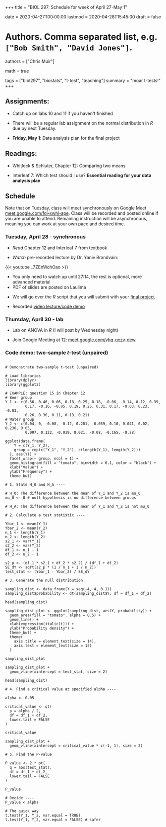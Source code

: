 +++
title = "BIOL 297: Schedule for week of April 27-May 1"

date = 2020-04-27T00:00:00
lastmod = 2020-04-28T15:45:00
draft = false

# Authors. Comma separated list, e.g. `["Bob Smith", "David Jones"]`.
authors = ["Chris Muir"]

math = true

tags = ["biol297", "biostats", "t-test", "teaching"]
summary = "moar t-tests!"
+++

## Assignments:

* Catch up on labs 10 and 11 if you haven't finished

* There will be a regular lab assignment on the normal distribution in *R* due by next Tuesday.

* **Friday, May 1**: Data analysis plan for the final project

## Readings:

* Whitlock & Schluter, Chapter 12: Comparing two means

* Interleaf 7: Which test should I use? **Essential reading for your data analysis plan**

## Schedule

Note that on Tuesday, class will meet synchronously on Google Meet [meet.google.com/foi-xwhi-ape](https://meet.google.com/vhq-qczv-dew). Class will be recorded and posted online if you are unable to attend. Remaining instruction will be asynchronous, meaning you can work at your own pace and desired time.

### Tuesday, April 28 - synchronous

* *Read* Chapter 12 and Interleaf 7 from textbook

* *Watch* pre-recorded lecture by Dr. Yaniv Brandvain:

{{< youtube _7ZEnWchOao >}}

  - You only need to watch up until 27:14, the rest is optional, more advanced material
  - PDF of slides are posted on Laulima

* We will go over the *R* script that you will submit with your [final project](https://cdmuir.netlify.com/post/2020-04-03-biol297-class-project) 

* Recorded [video lecture/code demo](https://drive.google.com/open?id=15q8Fhu3r3U3pPvo2d7XwxJ2WErp_uXmG)

### Thursday, April 30 - lab

* Lab on ANOVA in *R* (I will post by Wednesday night)

* Join Google Meeting at 12: [meet.google.com/vhq-qczv-dew](https://meet.google.com/vhq-qczv-dew)

### Code demo: two-sample *t*-test (unpaired)

```{r}

# Demonstrate two-sample t-test (unpaired)

# Load libraries
library(dplyr)
library(ggplot2)

# EXAMPLE: question 15 in Chapter 12
# Beer group
Y_1 <- c(0.36, 0.46, 0.06, 0.18, 0.25, 0.18, -0.06, -0.14, 0.12, 0.39, 
         0.17, -0.16, -0.05, 0.19, 0.25, 0.31, 0.17, -0.03, 0.23, -0.03, 
         0.26, 0.30, 0.11, 0.13, 0.21)
# Water group
Y_2 <- c(0.04, 0, -0.08, -0.12, 0.201, -0.039, 0.10, 0.041, 0.02, 0.236, 0.05, 
         0.097, 0.122, -0.019, 0.021, -0.08, -0.165, -0.28)

ggplot(data.frame(
    Y = c(Y_1, Y_2), 
    group = rep(c("Y_1", "Y_2"), c(length(Y_1), length(Y_2)))
  ), aes(Y)) +
  facet_wrap(~ group, ncol = 1) +
  geom_histogram(fill = "tomato", binwidth = 0.1, color = "black") +
  xlab("Value") +
  ylab("Frequency") +
  theme_bw()

# 1. State H_0 and H_A ----

# H_0: The difference between the mean of Y_1 and Y_2 is mu_0
mu_0 <- 0 # null hypothesis is no difference between groups

# H_A: The difference between the mean of Y_1 and Y_2 is not mu_0

# 2. Calculate a test statistic ----

Ybar_1 <- mean(Y_1)
Ybar_2 <- mean(Y_2)
n_1 <- length(Y_1)
n_2 <- length(Y_2)
s2_1 <- var(Y_1)
s2_2 <- var(Y_2)
df_1 <- n_1 - 1
df_2 <- n_2 - 1

s2_p <- (df_1 * s2_1 + df_2 * s2_2) / (df_1 + df_2)
SE_dY <- sqrt(s2_p * (1 / n_1 + 1 / n_2))
test_stat <- (Ybar_1 - Ybar_2) / SE_dY

# 3. Generate the null distribution

sampling_dist <- data.frame(Y = seq(-4, 4, 0.1))
sampling_dist$probability <- dt(sampling_dist$Y, df = df_1 + df_2)

head(sampling_dist)

sampling_dist_plot <- ggplot(sampling_dist, aes(Y, probability)) +
  geom_area(fill = "tomato", alpha = 0.5) +
  geom_line() +
  xlab(expression(italic(t))) +
  ylab("Probability density") +
  theme_bw() +
  theme(
    axis.title = element_text(size = 14),
    axis.text = element_text(size = 12)
  )

sampling_dist_plot

sampling_dist_plot +
  geom_vline(xintercept = test_stat, size = 2)

head(sampling_dist)

# 4. Find a critical value at specified alpha ----

alpha <- 0.05

critical_value <- qt(
  p = alpha / 2,
  df = df_1 + df_2,
  lower.tail = FALSE
)

critical_value

sampling_dist_plot + 
  geom_vline(xintercept = critical_value * c(-1, 1), size = 2)

# 5. Find the P-value

P_value <- 2 * pt(
  q = abs(test_stat),
  df = df_1 + df_2,
  lower.tail = FALSE
)

P_value

# Decide ----
P_value < alpha

# The quick way
t.test(Y_1, Y_2, var.equal = TRUE)
t.test(Y_1, Y_2, var.equal = FALSE) # safer

```
